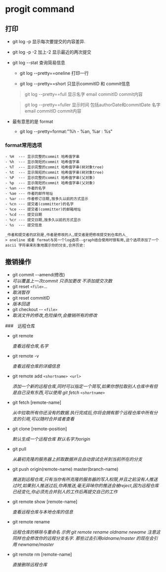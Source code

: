 # progit command

## 打印

  - git log -p 显示每次要提交的内容差异.

  - git log -p -2 加上-2 显示最近的两次提交

  - git log --stat 查询简易信息

      - git log --pretty==oneline 打印一行

      - git log --pretty==short 只显示commitID 和 commit信息

      > git log --pretty==full 显示名字 email commitID commit内容

      > git log --pretty==fuller 显示时间 包括authorDate和commitDate 名字 email commitID commit内容

  - 最有意思的是 format
      - git log --pretty=format:"%h - %an, %ar : %s"

### format常用选项
    - %H  --- 显示完整的commit 哈希值字串
    - %h  --- 显示简短的commit 哈希值字串
    - %T  --- 显示完整的commit 哈希值字串(树对象tree)
    - %t  --- 显示简短的commit 哈希值字串(树对象tree)
    - %P  --- 显示完整的commit 哈希值字串(父对象)
    - %p  --- 显示简短的commit 哈希值字串(父对象)
    - %an --- 作者的名字
    - %ae --- 作者的邮件地址
    - %ar --- 作者修订日期,按多久以前的方式显示
    - %cn --- 提交者(committer)的名字
    - %ce --- 提交者(committer)的邮箱地址
    - %cd --- 提交日期
    - %cr --- 提交日期,按多久以前的方式显示
    - %s  --- 提交信息

    _作者和提交者的区别是,作者是修改的人,提交者是把修改提交到仓库的人_
    > oneline 或者 format与另一个log选项--graph结合使用时很有用,这个选项添加了一个ascii 字符串来形象地展示你的分支,合并历史:

## 撤销操作

- git commit --amend(修改)
- _可以覆盖上一次commit 只添加更改 不添加提交次数_
- git reset `<file>`...
- _取消暂存_
- git reset commitID
- _版本回退_
- git checkout -- `<file>`
- _取消文件的修改,危险操作,会撤销所有的修改_

###　远程仓库

- git remote

    _查看远程仓库,名字_

- git remote -v

    _查看远程仓库的详细信息_

- git remote add `<shortname> <url>`

    _添加一个新的远程仓库,同时可以指定一个简写,如果你想拉取别人仓库中有但是自己没有东西,可以使用 git fetch `<shortname>`_

- git fetch [remote-name]

    _从中拉取所有你还没有的数据.执行完成后,你将会拥有那个远程仓库中所有分支的引用,可以随时合并或者查看_

- git clone [remote-position]

    _默认生成一个远程仓库 默认名字为origin_

- git pull

    _从最初克隆的服务器上抓取数据并且自动尝试合并到当前所在的分支_

- git push origin(remote-name) master(branch-name)

    _推送到远程仓库,只有当你有所克隆的服务器的写入权限,并且之前没有人推送过时,如果别人推送过后,你再推送,毫无异味你的推送会被reject,因为远程仓库已经变化,你必须先合并别人的工作后再提交自己的工作_

- git remote show [remote-name]

    _查看远程仓库与本地仓库的信息_

- git remote rename

    _远程仓库的移除与重命名 示例 git remote rename oldname newame 注意这同样也会修改你的远程分支名字. 那些过去引用oldname/master 的现在会引用 newname/master_

- git remote rm [remote-name]

    _直接删除远程仓库_
